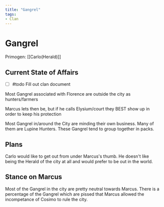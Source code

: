 ```yaml
---
title: "Gangrel"
tags:
- Clan
---
```


# Gangrel
Primogen: [[Carlo(Herald)]]

## Current State of Affairs
- [ ] #todo Fill out clan document

Most Gangrel associated with Florence are outside the city as hunters/farmers

Marcus lets then be, but if he calls Elysium/court they BEST show up in order to keep his protection

Most Gangrel in/around the City are minding their own business. Many of them are Lupine Hunters. These Gangrel tend to group together in packs. 

## Plans

Carlo would like to get out from under Marcus's thumb. He doesn't like being the Herald of the city at all and would prefer to be out in the world.

## Stance on Marcus

Most of the Gangrel in the city are pretty neutral towards Marcus. There is a percentage of the Gangrel which are pissed that Marcus allowed the incompetance of Cosimo to rule the city. 
